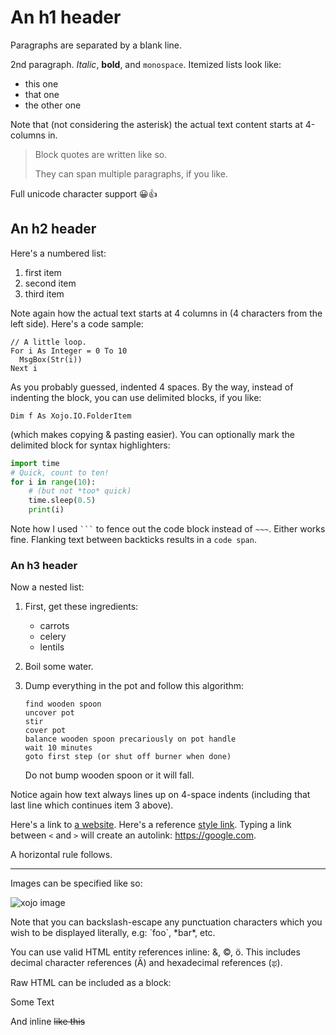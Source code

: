An h1 header
============

Paragraphs are separated by a blank line.

2nd paragraph. *Italic*, **bold**, and `monospace`. Itemized lists
look like:

  * this one
  * that one
  * the other one

Note that (not considering the asterisk) the actual text
content starts at 4-columns in.

> Block quotes are
> written like so.
>
> They can span multiple paragraphs,
> if you like.

Full unicode character support 😀👍

An h2 header
------------

Here's a numbered list:

 1. first item
 2. second item
 3. third item

Note again how the actual text starts at 4 columns in (4 characters
from the left side). Here's a code sample:

    // A little loop.
    For i As Integer = 0 To 10
      MsgBox(Str(i))
    Next i

As you probably guessed, indented 4 spaces. By the way, instead of
indenting the block, you can use delimited blocks, if you like:

~~~
Dim f As Xojo.IO.FolderItem
~~~

(which makes copying & pasting easier). You can optionally mark the
delimited block for syntax highlighters:

```python
import time
# Quick, count to ten!
for i in range(10):
    # (but not *too* quick)
    time.sleep(0.5)
    print(i)
```

Note how I used ` ``` ` to fence out the code block instead of `~~~`. Either works fine. Flanking text between backticks results in a `code span`.


### An h3 header ###

Now a nested list:

 1. First, get these ingredients:

      * carrots
      * celery
      * lentils

 2. Boil some water.

 3. Dump everything in the pot and follow
    this algorithm:

        find wooden spoon
        uncover pot
        stir
        cover pot
        balance wooden spoon precariously on pot handle
        wait 10 minutes
        goto first step (or shut off burner when done)

    Do not bump wooden spoon or it will fall.

Notice again how text always lines up on 4-space indents (including
that last line which continues item 3 above).

Here's a link to [a website](https://garrypettet.com). Here's a reference [style link][ref]. Typing a link between `<` and `>` will create an autolink: <https://google.com>.

[ref]: https://xojo.com

A horizontal rule follows.

***

Images can be specified like so:

![xojo image](https://www.xojo.com/account/mwx/mwx_long.png "Made with Xojo")

Note that you can backslash-escape any punctuation characters
which you wish to be displayed literally, e.g: \`foo\`, \*bar\*, etc.

You can use valid HTML entity references inline: &amp;, &copy;, &ouml;. This includes decimal character references (&#1234;) and hexadecimal references (&#xcab;).

Raw HTML can be included as a block:

<aside>
<p>Some Text</p>
</aside>

And inline <del>like this</del>